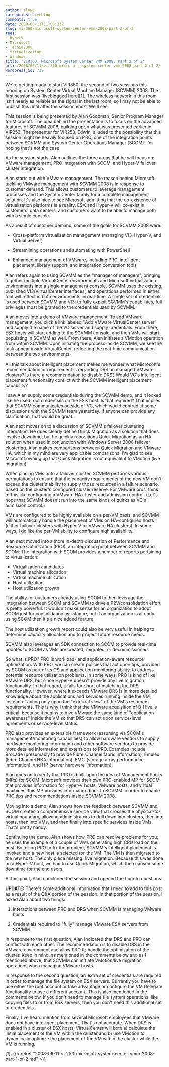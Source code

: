 ```yaml
---
author: slowe
categories: Liveblog
comments: true
date: 2008-06-11T11:09:33Z
slug: vir360-microsoft-system-center-vmm-2008-part-2-of-2
tags:
- HyperV
- Microsoft
- TechEd2008
- Virtualization
- Windows
title: 'VIR360: Microsoft System Center VMM 2008, Part 2 of 2'
url: /2008/06/11/vir360-microsoft-system-center-vmm-2008-part-2-of-2/
wordpress_id: 732
---
```


We're getting ready to start VIR360, the second of two sessions this morning on System Center Virtual Machine Manager (SCVMM) 2008. The first session was [liveblogged here][1]. The wireless network in this room isn't nearly as reliable as the signal in the last room, so I may not be able to publish this until after the session ends. We'll see.

This session is being presented by Alan Goodman, Senior Program Manager for Microsoft. The idea behind the presentation is to focus on the advanced features of SCVMM 2008, building upon what was presented earlier in VIR253. The presenter for VIR253, Edwin, alluded to the possibility that this session might be heavily focused on PRO, one of the integration points between SCVMM and System Center Operations Manager (SCOM). I'm hoping that's not the case.

As the session starts, Alan outlines the three areas that he will focus on: VMware management, PRO integration with SCOM, and Hyper-V failover cluster integration.

Alan starts out with VMware management. The reason behind Microsoft tackling VMware management with SCVMM 2008 is in response to customer demand. This allows customers to leverage management processes and the System Center family for a complete management solution. It's also nice to see Microsoft admitting that the co-existence of virtualization platforms is a reality. ESX and Hyper-V will co-exist in customers' data centers, and customers want to be able to manage both with a single console.

As a result of customer demand, some of the goals for SCVMM 2008 were:

* Cross-platform virtualization management (managing VI3, Hyper-V, and Virtual Server)

* Streamlining operations and automating with PowerShell

* Enhanced management of VMware, including PRO, intelligent placement, library support, and integration conversion tools

Alan refers again to using SCVMM as the "manager of managers", bringing together multiple VirtualCenter environments and Microsoft virtualization environments into a single management console. SCVMM uses the existing, published VI3/VirtualCenter interfaces, and operations performed in either tool will reflect in both environments in real-time. A single set of credentials is used between SCVMM and VI3; to fully exploit SCVMM's capabilities, full privileges must be granted to the credentials used by SCVMM.

Alan moves into a demo of VMware management. To add VMware management, you click a link labeled "Add VMware VirtualCenter server" and supply the name of the VC server and supply credentials. From there, ESX hosts will start adding to the SCVMM console, and then VMs will start populating in SCVMM as well. From there, Alan initiates a VMotion operation from within SCVMM. Upon initiating the process inside SCVMM, we see the task appear inside VirtualCenter, reflecting the real-time communication between the two environments.

All this talk about intelligent placement makes me wonder what Microsoft's recommendation or requirement is regarding DRS on managed VMware clusters? Is there a recommendation to disable DRS? Would VC's intelligent placement functionality conflict with the SCVMM intelligent placement capability?

I saw Alan supply some credentials during the SCVMM demo, and it looked like he used root credentials on the ESX host. Is that required? That implies that SCVMM communicates outside of VC, which would contradict some discussions with the SCVMM team yesterday. If anyone can provide any clarification, that would be great.

Alan next moves on to a discussion of SCVMM's failover clustering integration. He does clearly define Quick Migration as a solution that does involve downtime, but he quickly repositions Quick Migration as an HA solution when used in conjunction with Windows Server 2008 failover clustering. Alan makes comparisons between Quick Migration and VMware HA, which in my mind are very applicable comparisons. I'm glad to see Microsoft owning up that Quick Migration is not equivalent to VMotion (live migration).

When placing VMs onto a failover cluster, SCVMM performs various permutations to ensure that the capacity requirements of the new VM don't exceed the cluster's ability to supply those resources in a failure scenario, based on the cluster's configured cluster reserve. For VMware pros, think of this like configuring a VMware HA cluster and admission control. (Let's hope that SCVMM doesn't run into the same kinds of quirks as VC's admission control.)

VMs are configured to be highly available on a per-VM basis, and SCVMM will automatically handle the placement of VMs on HA-configured hosts (either failover clusters with Hyper-V or VMware HA clusters). In some ways, I do like the per-VM ability to configure high availability.

Alan next moved into a more in-depth discussion of Performance and Resource Optimization (PRO), an integration point between SCVMM and SCOM. The integration with SCOM provides a number of reports pertaining to virtualization:

* Virtualization candidates
* Virtual machine allocation
* Virtual machine utilization
* Host utilization
* Host utilization growth

The ability for customers already using SCOM to then leverage the integration between SCOM and SCVMM to drive a P2V/consolidation effort is pretty powerful. It wouldn't make sense for an organization to adopt SCOM just for consolidation assistance, but if an organization is already using SCOM then it's a nice added feature.

The host utilization growth report could also be very useful in helping to determine capacity allocation and to project future resource needs.

SCVMM also leverages an SDK connection to SCOM to provide real-time updates to SCOM as VMs are created, migrated, or decommissioned.

So what is PRO? PRO is workload- and application-aware resource optimization. With PRO, we can create policies that act upon tips, provided by SCOM as part of its OS and application monitoring ability, to address potential resource utilization problems. In some ways, PRO is kind of like VMware DRS, but since Hyper-V doesn't provide any live migration functionality. In that regard, it falls far short of matching the DRS functionality. However, where it exceeds VMware DRS is in more detailed knowledge about the applications and services running inside the VM, instead of acting only upon the "external view" of the VM's resource requirements. This is why I think that the VMware acquisition of B-Hive is critical, because it begins to give VMware the same kind of "application awareness" inside the VM so that DRS can act upon service-level agreements or service-level status.

PRO also provides an extensible framework (assuming via SCOM's management/monitoring capabilities) to allow hardware vendors to supply hardware monitoring information and other software vendors to provide more detailed information and extensions to PRO. Examples include Brocade (presumably to provide Fibre Channel fabric information), Emulex (Fibre Channel HBA information), EMC (storage array performance information), and HP (server hardware information).

Alan goes on to verify that PRO is built upon the idea of Management Packs (MPs) for SCOM. Microsoft provides their own PRO-enabled MP for SCOM that provides information for Hyper-V hosts, VMware hosts, and virtual machines; this MP provides information back to SCVMM in order to enable PRO tips and recommendations inside SCVMM 2008.

Moving into a demo, Alan shows how the feedback between SCVMM and SCOM creates a comprehensive service view that crosses the physical-to-virtual boundary, allowing administrators to drill down into clusters, then into hosts, then into VMs, and then finally into specific services inside VMs. That's pretty handy.

Continuing the demo, Alan shows how PRO can resolve problems for you; he uses the example of a couple of VMs generating high CPU load on the host. By telling PRO to fix the problem, SCVMM's intelligent placement is invoked and a new host is selected for the VM. The VM is then migrated to the new host. The only piece missing: live migration. Because this was done on a Hyper-V host, we had to use Quick Migration, which then caused some downtime for the end users.

At this point, Alan concluded the session and opened the floor to questions.

**UPDATE:** There's some additional information that I need to add to this post as a result of the Q&A portion of the session. In that portion of the session, I asked Alan about two things:

1. Interactions between PRO and DRS when SCVMM is managing VMware hosts

2. Credentials required to "fully" manage VMware ESX servers from SCVMM

In response to the first question, Alan indicated that DRS and PRO can conflict with each other. The recommendation is to disable DRS in the VMware environment and allow PRO to handle the optimization of the cluster. Keep in mind, as mentioned in the comments below and as I mentioned above, that SCVMM can initiate VMotion/live migration operations when managing VMware hosts.

In response to the second question, an extra set of credentials are required in order to manage the file system on ESX servers. Currently you have to use either the root account or take advantage or configure the VM Delegate functionality to use a different account. This is also mentioned in the comments below. If you don't need to manage file system operations, like copying files to or from ESX servers, then you don't need this additional set of credentials.

Finally, I've heard mention from several Microsoft employees that VMware does not have intelligent placement. That's not accurate. When DRS is enabled in a cluster of ESX hosts, VirtualCenter will both a) calculate the initial placement of the VM within the cluster and b) use VMotion to dynamically optimize the placement of the VM within the cluster while the VM is running.

[1]: {{< relref "2008-06-11-vir253-microsoft-system-center-vmm-2008-part-1-of-2.md" >}}
